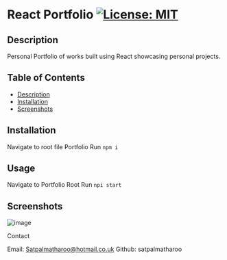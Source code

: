 # React Portfolio [![License: MIT](https://img.shields.io/badge/License-MIT-yellow.svg)](https://opensource.org/licenses/MIT)

## Description
Personal Portfolio of works built using React showcasing personal projects.

## Table of Contents

- [Description](#description)
- [Installation](#installation)
- [Screenshots](#screenshots)

## Installation

Navigate to root file Portfolio
Run `npm i`

## Usage

Navigate to Portfolio Root
Run `npi start`

## Screenshots
![image](https://user-images.githubusercontent.com/84681197/156266688-088d485d-dc10-49d3-b567-9ea49a48ed5d.png)


Contact

Email: Satpalmatharoo@hotmail.co.uk
Github: satpalmatharoo
